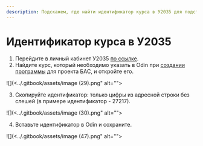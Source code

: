 ```yaml
---
description: Подскажем, где найти идентификатор курса в У2035 для подстановки в Odin
---
```


# Идентификатор курса в У2035

1. Перейдите в личный кабинет У2035 [по ссылке](https://leader-id.ru/simple/login?client_id=unti2035-sso\&redirect_uri=https%3A%2F%2Fsso.2035.university%2Fcomplete%2Fleader_id%2F\&state=ICOPfEBIFC7SCLkNhtKzgTuGiIF4VzoL\&response_type=code\&simple_full=true\&isLeaderPartnerApp=true).&#x20;
2. Найдите курс, который необходимо указать в Odin при [создании программы](../napolnenie-programmy/sozdanie-programmy.md) для проекта БАС, и откройте его.

![](<../.gitbook/assets/image (29).png" alt=""><figcaption></figcaption></figure>

3. Скопируйте идентификатор: только цифры из адресной строки без слешей (в примере идентификатор - 27217).

![](<../.gitbook/assets/image (30).png" alt=""><figcaption></figcaption></figure>

4. Вставьте идентификатор в Odin и сохраните.

![](<../.gitbook/assets/image (47).png" alt=""><figcaption></figcaption></figure>
